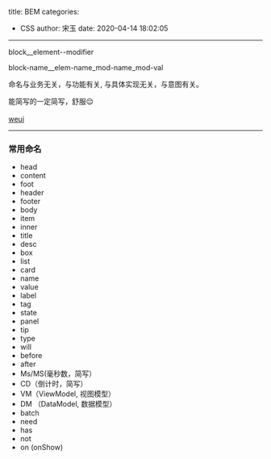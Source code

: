 title: BEM
categories:
 - CSS
author: 宋玉
date: 2020-04-14 18:02:05
---
block__element--modifier

block-name__elem-name_mod-name_mod-val

命名与业务无关，与功能有关, 与具体实现无关，与意图有关。

能简写的一定简写，舒服😌<br />
<br />[weui](https://weui.io/weui.css)<br />


---




### 常用命名

- head
- content
- foot<br />
- header<br />
- footer<br />
- body<br />
- item<br />
- inner
- title
- desc
- box
- list
- card
- name
- value
- label
- tag
- state
- panel
- tip
- type
- will
- before
- after
- Ms/MS(毫秒数，简写）
- CD（倒计时，简写）
- VM（ViewModel, 视图模型）
- DM （DataModel, 数据模型）
- batch
- need
- has
- not
- on (onShow)
